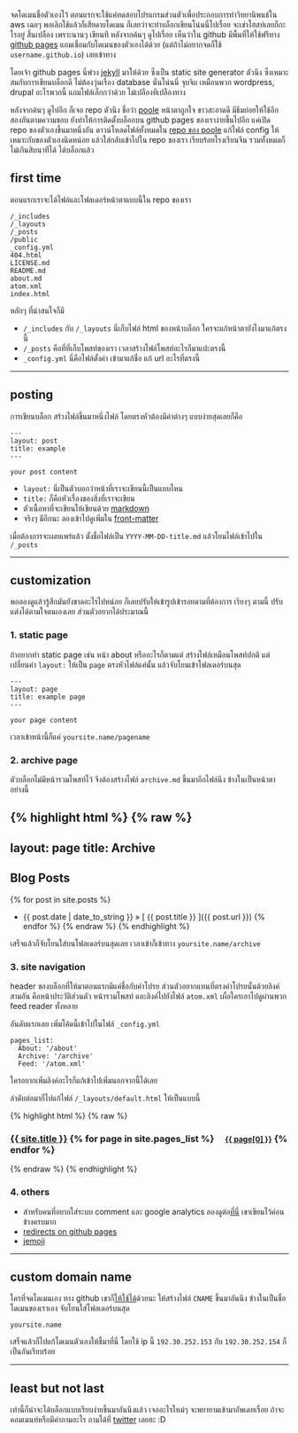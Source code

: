 จดโดเมนชื่อตัวเองไว้ ตอนแรกจะใช้แค่ทดสอบโปรแกรมส่วนตัวเพื่อประกอบการทำวิทยานิพนธ์ใน aws เฉยๆ พอเลิกใช้แล้วก็เสียดายโดเมน ก็เลยว่าจะทำบล็อกเขียนโน่นนี่ไปเรื่อย จะเช่าโฮสท์เลยก็กะไรอยู่ สิ้นเปลือง เพราะนานๆ เขียนที หลังจากค้นๆ ดูไปเรื่อย เห็นว่าใน github มีพื้นที่ให้ใช้ฟรีทาง [github pages](https://pages.github.com) แถมเชื่อมกับโดเมนของตัวเองได้ด้วย (แต่ถ้าไม่อยากจดก็ใช้ `username.github.io`) เลยเข้าทาง

โดยเจ้า github pages นี่พ่วง [jekyll](http://jekyllrb.com) มาให้ด้วย ซึ่งเป็น static site generator ตัวนึง ซึ่งเหมาะสมกับการเขียนบล็อกดี ไม่ต้องวุ่นเรื่อง database นั่นโน่นนี่ จุบจิบ เหมือนพวก wordpress, drupal อะไรพวกนี้ แถมไฟล์เล็กกว่าด้วย ไม่เปลืองทีเปลืองทาง

หลังจากค้นๆ ดูไปอีก ก็เจอ repo ตัวนึง ชื่อว่า [poole](http://getpoole.com) หน้าตาถูกใจ ขาวสะอาดดี มีธีมย่อยให้ใช้อีกสองอันตามความชอบ ยังทำให้การติดตั้งบล็อกบน github pages ของเราง่ายขึ้นไปอีก แค่เปิด repo ของตัวเองขึ้นมาหนึ่งอัน ดาวน์โหลดไฟล์ทั้งหมดใน [repo ของ poole](https://github.com/poole/poole/) แก้ไฟล์ config ให้เหมาะกับของตัวเองนิดหน่อย แล้วใส่กลับเข้าไปใน repo ของเรา เรียบร้อยโรงเรียนจีน รวมทั้งหมดก็ไม่เกินสิบนาทีได้ ได้บล็อกแล้ว

## first time

ตอนแรกเราจะได้ไฟล์และโฟลเดอร์หน้าตาแบบนี้ใน repo ของเรา

```
/_includes
/_layouts
/_posts
/public
_config.yml
404.html
LICENSE.md
README.md
about.md
atom.xml
index.html

```

หลักๆ ที่น่าสนใจก็มี

* `/_includes` กับ `/_layouts` นี่เก็บไฟล์ html ของหน้าบล็อก ใครจะแก้หน้าตายังไงมาแก้ตรงนี้
* `/_posts` คือที่ที่เก็บโพสท์ของเรา เวลาสร้างไฟล์โพสท์อะไรก็มาแปะตรงนี้
* `_config.yml` นี่คือไฟล์ตั้งค่า เข้ามาแก้ชื่อ แก้ url อะไรที่ตรงนี้

---

## posting

การเขียนบล็อก สร้างไฟล์ขึ้นมาหนึ่งไฟล์ โดยตรงหัวต้องมีค่าต่างๆ แบบง่ายสุดเลยก็คือ

```
---
layout: post
title: example
---

your post content
```

* `layout:` นี่เป็นตัวบอกว่าหน้าที่เราจะเขียนนี้เป็นแบบไหน
* `title:` ก็คือหัวเรื่องของสิ่งที่เราจะเขียน
* ตัวเนื้อหาที่จะเขียนให้เขียนด้วย [markdown](http://daringfireball.net/projects/markdown/)
* จริงๆ มีอีกนะ ลองเข้าไปดูเพิ่มใน [front-matter](http://jekyllrb.com/docs/frontmatter/)

เมื่อต้องการจะเผยแพร่แล้ว ตั้งชื่อไฟล์เป็น `YYYY-MM-DD-title.md` แล้วโยนไฟล์เข้าไปใน `/_posts`

---

## customization
พอลองดูแล้วรู้สึกมันยังขาดอะไรไปหน่อย ก็เลยปรับให้เข้ารูปเข้ารอยตามที่ต้องการ เรียงๆ ตามนี้ ปรับแต่งได้ตามใจตนเองเลย ส่วนตัวอยากได้ประมาณนี้

### 1. static page

ถ้าอยากทำ static page เช่น หน้า about หรืออะไรก็ตามแต่ สร้างไฟล์เหมือนโพสท์ปกติ แต่เปลี่ยนค่า `layout:` ให้เป็น `page` ตรงหัวไฟล์แค่นั้น แล้วจับโยนเข้าโฟลเดอร์บนสุด

```
---
layout: page
title: example page
---

your page content
```

เวลาเข้าหน้านี้ก็แค่ `yoursite.name/pagename`

### 2. archive page

ตัวบล็อกไม่มีหน้ารวมโพสท์ไว้ จึงต้องสร้างไฟล์ `archive.md` ขึ้นมาอีกไฟล์นึง ข้างในเป็นหน้าตาอย่างนี้

{% highlight html %}
{% raw %}
---
layout: page
title: Archive
---

## Blog Posts

{% for post in site.posts %}
  * {{ post.date | date_to_string }} &raquo; [ {{ post.title }} ]({{ post.url }})
{% endfor %}
{% endraw %}
{% endhighlight %}

เสร็จแล้วก็จับโยนใส่บนโฟลเดอร์บนสุดเลย เวลาเข้าก็เข้าทาง `yoursite.name/archive`


### 3. site navigation

header ของบล็อกที่ให้มาตอนแรกมีแค่ชื่อกับคำโปรย ส่วนตัวอยากแทนที่ตรงคำโปรยนั้นด้วยลิงค์สามอัน คือหน้าประวัติส่วนตัว หน้ารวมโพสท์ และลิงค์ไปยังไฟล์ `atom.xml` เผื่อใครเอาไปดูผ่านพวก feed reader ทั้งหลาย

อันดับแรกเลย เพิ่มโค้ดนี้เข้าไปในไฟล์ `_config.yml`

```
pages_list:
  About: '/about'
  Archive: '/archive'
  Feed: '/atom.xml'

```

ใครอยากเพิ่มลิงค์อะไรก็แก้เข้าไปเพิ่มนอกจากนี้ได้เลย

ลำดับต่อมาก็ไปแก้ไฟล์ `/_layouts/default.html` ให้เป็นแบบนี้


{% highlight html %}
{% raw %}
    <h3 class="masthead-title">
<a href="/" title="Home">{{ site.title }}</a>
{% for page in site.pages_list %}
  &nbsp;&nbsp;&nbsp;
  <small><a href="{{ page[1]  }}">{{ page[0] }}</a></small>
{% endfor %}
    </h3>
{% endraw %}
{% endhighlight %}


### 4. others

* สำหรับคนที่อยากใส่ระบบ comment และ google analytics ลองดูต่อ[ที่นี่](http://joshualande.com/jekyll-github-pages-poole/) เขาเขียนไว้ค่อนข้างครบมาก
* [redirects on github pages](https://help.github.com/articles/redirects-on-github-pages)
* [jemoji](https://help.github.com/articles/emoji-on-github-pages)

---

## custom domain name

ใครที่จดโดเมนเอง ทาง github เขาก็[ให้ใช้ได้](https://help.github.com/articles/setting-up-a-custom-domain-with-github-pages)ด้วยนะ ให้สร้างไฟล์ `CNAME` ขึ้นมาอันนึง ข้างในเป็นชื่อโดเมนของเราเอง จับโยนใส่โฟลเดอร์บนสุด

```
yoursite.name
```
เสร็จแล้วก็ไปแก้โดเมนตัวเองให้ชี้มาที่นี่ โดยใช้ ip นี้ `192.30.252.153` กับ `192.30.252.154` ก็เป็นอันเรียบร้อย

---

## least but not last

เท่านี้ก็น่าจะได้บล็อกแบบเรียบง่ายขึ้นมาอันนึงแล้ว เจออะไรใหม่ๆ จะพยายามเข้ามาอัพเดทเรื่อย ถ้าจะคอมเมนท์หรือมีคำถามอะไร ถามได้ที่ [twitter](http://twitter.com/wuttinan) เลยฮะ :D
